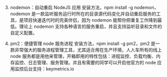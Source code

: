 3. nodemon：自动重启 NodeJS 应用
安装方法，npm install -g nodemon，nodemon 是一款监听服务运行时所在的目录源代码变化并自动重启服务的工具，是项目快速迭代时的完美伴侣，因为 nodemon 能帮你把重复工作降到最低。理论上 nodemon 支持各种语言的服务重启，并且支持监听目录和文件的自定义配置。

4. pm2：便捷管理 node 服务进程
安装方法，npm install -g pm2，pm2 是一款非常强大的服务进程管理工具，尤其适合用在生产环境，人人车所有的线上 node 服务都是用他来管理，开箱即用的特性包括：进程监控、负载均衡、内存监控、日志管理、服务管理。并且有需要的同学可以开启他官方的 node 应用监控后台支持：keymetrics.io
